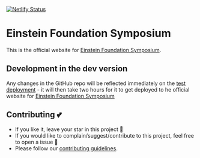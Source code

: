 [![Netlify Status](https://api.netlify.com/api/v1/badges/8c83b714-dc5b-4db1-8271-42f85ea83c34/deploy-status)](https://app.netlify.com/sites/frabjous-kelpie-a42398/deploys)

# Einstein Foundation Symposium

This is the official website for [Einstein Foundation Symposium](https://symposium.einsteinfoundation.de/).

## Development in the dev version

Any changes in the GitHub repo will be reflected immediately on the [test deployment](test-symposium.netlify.app) - it will then take two hours for it to get deployed to he official website for [Einstein Foundation Symposium](https://symposium.einsteinfoundation.de/)

## Contributing :two_hearts:
- If you like it, leave your star in this project :star2:
- If you would like to complain/suggest/contribute to this project, feel free to open a issue :heart_decoration:
- Please follow our [contributing guidelines](https://github.com/Einestine-Foundation-Symposium/Symposium_Website/blob/main/CONTRIBUTING.md). 
